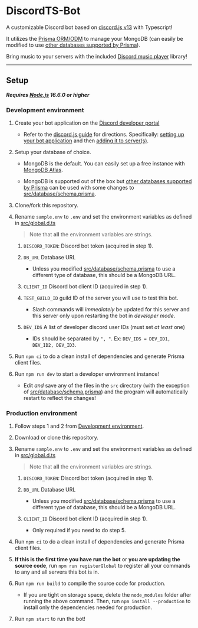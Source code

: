 # DiscordTS-Bot

A customizable Discord bot based on [discord.js v13](https://discord.js.org) with Typescript!

It utilizes the [Prisma ORM/ODM](https://www.prisma.io) to manage your MongoDB (can easily be modified to use [other databases supported by Prisma](https://www.prisma.io/docs/reference/database-reference/supported-databases)).

Bring music to your servers with the included [Discord music player](https://discord-music-player.js.org) library!

---

## Setup

***Requires [Node.js](https://nodejs.org/) 16.6.0 or higher***

### Development environment

1. Create your bot application on the [Discord developer portal](https://discord.com/developers/applications)

   - Refer to the [discord.js guide](https://discordjs.guide) for directions. Specifically: [setting up your bot application](https://discordjs.guide/preparations/setting-up-a-bot-application) and then [adding it to server(s)](https://discordjs.guide/preparations/adding-your-bot-to-servers).

2. Setup your database of choice.
   - MongoDB is the default. You can easily set up a free instance with [MongoDB Atlas](https://www.mongodb.com/atlas).

   - MongoDB is supported out of the box but [other databases supported by Prisma](https://www.prisma.io/docs/reference/database-reference/supported-databases) can be used with some changes to [src/database/schema.prisma](src/database/schema.prisma).

3. Clone/fork this repository.

4. Rename `sample.env` to `.env` and set the environment variables as defined in [src/global.d.ts](src/global.d.ts)

   > Note that **all** the environment variables are strings.

   1. `DISCORD_TOKEN`: Discord bot token (acquired in step 1).
   2. `DB_URL` Database URL
      - Unless you modified [src/database/schema.prisma](src/database/schema.prisma) to use a different type of database, this should be a MongoDB URL.
   3. `CLIENT_ID` Discord bot client ID (acquired in step 1).
   4. `TEST_GUILD_ID` guild ID of the server you will use to test this bot.
      - Slash commands will *immediately* be updated for this server and this server only upon restarting the bot in *developer mode*.
   5. `DEV_IDS` A list of developer discord user IDs (must set *at least* one)

      - IDs should be separated by `", "`. Ex: `DEV_IDS = DEV_ID1, DEV_ID2, DEV_ID3`.

5. Run `npm ci` to do a clean install of dependencies and generate Prisma client files.

6. Run `npm run dev` to start a developer environment instance!
   - Edit *and* save any of the files in the `src` directory (with the exception of [src/database/schema.prisma](src/database/schema.prisma)) and the program will automatically restart to reflect the changes!

### Production environment

1. Follow steps 1 and 2 from [Development environment](#development-environment).

2. Download or clone this repository.

3. Rename `sample.env` to `.env` and set the environment variables as defined in [src/global.d.ts](src/global.d.ts)

   > Note that **all** the environment variables are strings.

   1. `DISCORD_TOKEN`: Discord bot token (acquired in step 1).

   2. `DB_URL` Database URL

      - Unless you modified [src/database/schema.prisma](src/database/schema.prisma) to use a different type of database, this should be a MongoDB URL.

   3. `CLIENT_ID` Discord bot client ID (acquired in step 1).

      - Only required if you need to do step 5.

4. Run `npm ci` to do a clean install of dependencies and generate Prisma client files.

5. **If this is the first time you have run the bot** or **you are updating the source code**, run `npm run registerGlobal` to register all your commands to any and all servers this bot is in.

6. Run `npm run build` to compile the source code for production.
   - If you are tight on storage space, delete the `node_modules` folder after running the above command. Then, run `npm install --production` to install only the dependencies needed for production.

7. Run `npm start` to run the bot!
